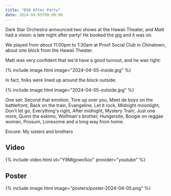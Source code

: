 ```yaml
---
title: "DSO After Party"
date: 2024-04-05T00:00:00
---
```


Dark Star Orchestra announced two shows at the Hawaii Theater, and Matt had a vision: a late night after party! He booked the gig and it was on.

We played from about 11:00pm to 1:30am at Proof Social Club in Chinatown, about one block from the Hawaii Theater.

Matt was very confident that we'd have a good turnout, and he was right:

{% include image.html image="2024-04-05-inside.jpg" %}

In fact, folks were lined up around the block outside:

{% include image.html image="2024-04-05-outside.jpg" %}


One set: Second that emotion, Tore up over you, Meet de boys on the battlefront, Back on the train, Evangeline, Let it rock, Midnight moonlight, Don't let go, Everything's right, After midnight, Mystery Train, Just one more, Quinn the eskimo, Wolfman's brother, Hungersite, Boogie on reggae woman, Possum, Lonesome and a long way from home.

Encore: My sisters and brothers

## Video

{% include video.html id="Y9Mlgowo5oc" provider="youtube" %}

## Poster
{% include image.html image="posters/poster-2024-04-05.png" %}

